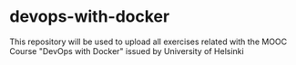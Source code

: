 # devops-with-docker
This repository will be used to upload all exercises related with the MOOC Course "DevOps with Docker" issued by University of Helsinki
